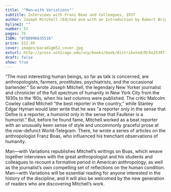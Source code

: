 ```yaml
---
title: '"Man—with Variations"'
subtitle: Interviews with Franz Boas and Colleagues, 1937
author: Joseph Mitchell (Edited and with an Introduction by Robert Brightman)
byline2: ""
number: 51
pages: 75
ISBN: "9780996635516"
price: $12.95
cover: images/paradigm51_cover.jpg
exturl: http://press.uchicago.edu/ucp/books/book/distributed/M/bo25397141.html
draft: false
show: true
---
```

“The most interesting human beings, so far as talk is concerned, are anthropologists, farmers, prostitutes, psychiatrists, and the occasional bartender.” So wrote Joseph Mitchell, the legendary New Yorker journalist and chronicler of the full spectrum of humanity in New York City from the 1930s to the ’60s, when his last columns were published. The critic Malcolm Cowley called Mitchell “the best reporter in the country,” while Stanley Edgar Hyman would later write that he was “a reporter only in the sense that Defoe is a reporter, a humorist only in the sense that Faulkner is a humorist.” But, before he found fame, Mitchell worked as a beat reporter with an unusually keen sense of style and uncommonly graceful prose at the now-defunct World-Telegram. There, he wrote a series of articles on the anthropologist Franz Boas, who influenced his trenchant observations of humanity.

Man—with Variations republishes Mitchell’s writings on Boas, which weave together interviews with the great anthropologist and his students and colleagues to recount a formative period in American anthropology, as well as the journalist’s own compelling set of reflections on the human condition. Man—with Variations will be essential reading for anyone interested in the history of the discipline, and it will also be welcomed by the new generation of readers who are discovering Mitchell’s work.